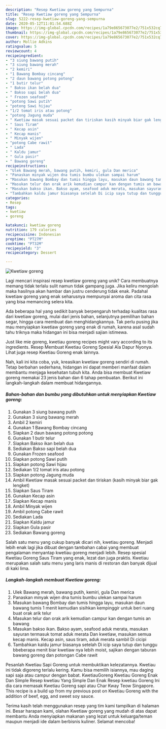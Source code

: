```yaml
---
description: "Resep Kwetiaw goreng yang Sempurna"
title: "Resep Kwetiaw goreng yang Sempurna"
slug: 5222-resep-kwetiaw-goreng-yang-sempurna
date: 2020-05-12T11:01:54.688Z
image: https://img-global.cpcdn.com/recipes/1a79e865673077e2/751x532cq70/kwetiaw-goreng-foto-resep-utama.jpg
thumbnail: https://img-global.cpcdn.com/recipes/1a79e865673077e2/751x532cq70/kwetiaw-goreng-foto-resep-utama.jpg
cover: https://img-global.cpcdn.com/recipes/1a79e865673077e2/751x532cq70/kwetiaw-goreng-foto-resep-utama.jpg
author: Mollie Adkins
ratingvalue: 5
reviewcount: 4
recipeingredient:
- "3 siung bawang putih"
- "3 siung bawang merah"
- "2 kemiri"
- "1 Bawang Bombay cincang"
- "2 daun bawang potong potong"
- "1 butir telur"
- " Bakso ikan belah dua"
- " Bakso sapi belah dua"
- " Frozen seafood"
- "potong Sawi putih"
- "potong Sawi hijau"
- "1/2 tomat iris atau potong"
- "potong Jagung muda"
- " Kwetiaw masak sesuai packet dan tiriskan kasih minyak biar gak lengket"
- " Saus Tiram"
- " Kecap asin"
- " Kecap manis"
- " Minyak wijen"
- "potong Cabe rawit"
- " Lada"
- " Kaldu jamur"
- " Gula pasir"
- " Bawang goreng"
recipeinstructions:
- "Ulek Bawang merah, bawang putih, kemiri, gula Dan merica"
- "Panaskan minyak wijen dna tumis bumbu ulekan sampai harum"
- "Masukan bawang Bombay dan tumis hingga layu, masukan daun bawang tumis 1 menit kemudian sisihkan kempinggir untuk beri ruang buat orak arik telur"
- "Masukan telur dan orak arik kemudian campur kan dengan tumis an bawang"
- "Masukan bakso ikan. Bakso ayam, seafood aduk merata, masukan sayuran termasuk tomat aduk merata Dan kwetiaw, masukan semua kecap manis. Kecap asin, saus tiram, aduk merata sambil Di cicipi"
- "Tambahkan kaldu jamur biasanya setelah Di icip saya tutup dan tunggu bbeberapa menit biar kwetiaw nya lebih moist, sajikan dengan taburan bawang goreng dan potongan Cabe rawit"
categories:
- Resep
tags:
- kwetiaw
- goreng

katakunci: kwetiaw goreng 
nutrition: 179 calories
recipecuisine: Indonesian
preptime: "PT27M"
cooktime: "PT32M"
recipeyield: "3"
recipecategory: Dessert

---
```



![Kwetiaw goreng](https://img-global.cpcdn.com/recipes/1a79e865673077e2/751x532cq70/kwetiaw-goreng-foto-resep-utama.jpg)

Lagi mencari inspirasi resep kwetiaw goreng yang unik? Cara membuatnya memang tidak terlalu sulit namun tidak gampang juga. Jika keliru mengolah maka hasilnya akan hambar dan justru cenderung tidak enak. Padahal kwetiaw goreng yang enak seharusnya mempunyai aroma dan cita rasa yang bisa memancing selera kita.

Ada beberapa hal yang sedikit banyak berpengaruh terhadap kualitas rasa dari kwetiaw goreng, mulai dari jenis bahan, selanjutnya pemilihan bahan segar, hingga cara membuat dan menghidangkannya. Tak perlu pusing jika mau menyiapkan kwetiaw goreng yang enak di rumah, karena asal sudah tahu triknya maka hidangan ini bisa menjadi sajian istimewa.

Just like mie goreng, kwetiau goreng recipes might vary according to its ingredients. Resep Membuat Kwetiau Goreng Spesial Ala Dapur Nyonya. Lihat juga resep Kwetiau Goreng enak lainnya.


Nah, kali ini kita coba, yuk, kreasikan kwetiaw goreng sendiri di rumah. Tetap berbahan sederhana, hidangan ini dapat memberi manfaat dalam membantu menjaga kesehatan tubuh kita. Anda bisa membuat Kwetiaw goreng memakai 23 jenis bahan dan 6 tahap pembuatan. Berikut ini langkah-langkah dalam membuat hidangannya.

<!--inarticleads1-->

##### Bahan-bahan dan bumbu yang dibutuhkan untuk menyiapkan Kwetiaw goreng:

1. Gunakan 3 siung bawang putih
1. Gunakan 3 siung bawang merah
1. Ambil 2 kemiri
1. Gunakan 1 Bawang Bombay cincang
1. Siapkan 2 daun bawang potong potong
1. Gunakan 1 butir telur
1. Siapkan  Bakso ikan belah dua
1. Sediakan  Bakso sapi belah dua
1. Gunakan  Frozen seafood
1. Siapkan potong Sawi putih
1. Siapkan potong Sawi hijau
1. Sediakan 1/2 tomat iris atau potong
1. Siapkan potong Jagung muda
1. Ambil  Kwetiaw masak sesuai packet dan tiriskan (kasih minyak biar gak lengket)
1. Siapkan  Saus Tiram
1. Gunakan  Kecap asin
1. Siapkan  Kecap manis
1. Ambil  Minyak wijen
1. Ambil potong Cabe rawit
1. Sediakan  Lada
1. Siapkan  Kaldu jamur
1. Siapkan  Gula pasir
1. Sediakan  Bawang goreng


Salah satu menu yang cukup banyak dicari nih, kwetiau goreng. Menjadi lebih enak lagi jika dibuat dengan tambahan cabai yang membuat pengalaman menyantap kwetiau goreng menjadi lebih. Resep spesial Kwetiau Goreng Saus Tiram yang enak, lezat dan juga praktis. Kwetiau merupakan salah satu menu yang laris manis di restoran dan banyak dijual di kaki lima. 

<!--inarticleads2-->

##### Langkah-langkah membuat Kwetiaw goreng:

1. Ulek Bawang merah, bawang putih, kemiri, gula Dan merica
1. Panaskan minyak wijen dna tumis bumbu ulekan sampai harum
1. Masukan bawang Bombay dan tumis hingga layu, masukan daun bawang tumis 1 menit kemudian sisihkan kempinggir untuk beri ruang buat orak arik telur
1. Masukan telur dan orak arik kemudian campur kan dengan tumis an bawang
1. Masukan bakso ikan. Bakso ayam, seafood aduk merata, masukan sayuran termasuk tomat aduk merata Dan kwetiaw, masukan semua kecap manis. Kecap asin, saus tiram, aduk merata sambil Di cicipi
1. Tambahkan kaldu jamur biasanya setelah Di icip saya tutup dan tunggu bbeberapa menit biar kwetiaw nya lebih moist, sajikan dengan taburan bawang goreng dan potongan Cabe rawit


Pesanlah Kwetiau Sapi Goreng untuk membuktikan kelezatannya. Kwetiau ini tidak digoreng terlalu kering. Kamu bisa memilih isiannya, mau daging sapi saja atau campur dengan babat. KwetiauGoreng Kwetiau Goreng Enak Dan Simple Resep kwetiau Yang Simple Dan Enak Resep kwetiau Goreng Ini dia cara memasak Kwetiau Goreng sapi atau Char Kway Teow Singapore. This recipe is a build up from my previous post on Kwetiau Goreng with the addition of beef, egg, and sweet soy sauce. 

Terima kasih telah menggunakan resep yang tim kami tampilkan di halaman ini. Besar harapan kami, olahan Kwetiaw goreng yang mudah di atas dapat membantu Anda menyiapkan makanan yang lezat untuk keluarga/teman maupun menjadi ide dalam berbisnis kuliner. Selamat mencoba!
